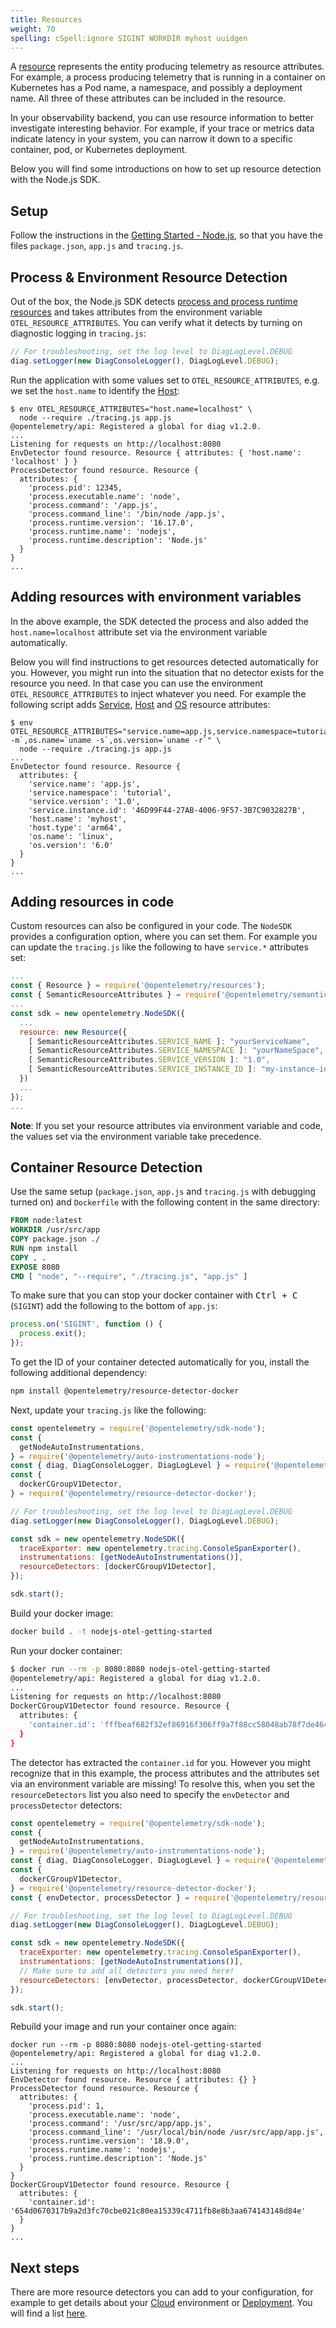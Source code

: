 ```yaml
---
title: Resources
weight: 70
spelling: cSpell:ignore SIGINT WORKDIR myhost uuidgen
---
```


A [resource][] represents the entity producing telemetry as resource attributes.
For example, a process producing telemetry that is running in a container on
Kubernetes has a Pod name, a namespace, and possibly a deployment name. All
three of these attributes can be included in the resource.

In your observability backend, you can use resource information to better
investigate interesting behavior. For example, if your trace or metrics data
indicate latency in your system, you can narrow it down to a specific container,
pod, or Kubernetes deployment.

Below you will find some introductions on how to set up resource detection with
the Node.js SDK.

## Setup

Follow the instructions in the [Getting Started - Node.js][], so that you have
the files `package.json`, `app.js` and `tracing.js`.

## Process & Environment Resource Detection

Out of the box, the Node.js SDK detects [process and process runtime
resources][] and takes attributes from the environment variable
`OTEL_RESOURCE_ATTRIBUTES`. You can verify what it detects by turning on
diagnostic logging in `tracing.js`:

```javascript
// For troubleshooting, set the log level to DiagLogLevel.DEBUG
diag.setLogger(new DiagConsoleLogger(), DiagLogLevel.DEBUG);
```

Run the application with some values set to `OTEL_RESOURCE_ATTRIBUTES`, e.g. we
set the `host.name` to identify the [Host][]:

```console
$ env OTEL_RESOURCE_ATTRIBUTES="host.name=localhost" \
  node --require ./tracing.js app.js
@opentelemetry/api: Registered a global for diag v1.2.0.
...
Listening for requests on http://localhost:8080
EnvDetector found resource. Resource { attributes: { 'host.name': 'localhost' } }
ProcessDetector found resource. Resource {
  attributes: {
    'process.pid': 12345,
    'process.executable.name': 'node',
    'process.command': '/app.js',
    'process.command_line': '/bin/node /app.js',
    'process.runtime.version': '16.17.0',
    'process.runtime.name': 'nodejs',
    'process.runtime.description': 'Node.js'
  }
}
...
```

## Adding resources with environment variables

In the above example, the SDK detected the process and also added the
`host.name=localhost` attribute set via the environment variable automatically.

Below you will find instructions to get resources detected automatically for
you. However, you might run into the situation that no detector exists for the
resource you need. In that case you can use the environment
`OTEL_RESOURCE_ATTRIBUTES` to inject whatever you need. For example the
following script adds [Service][], [Host][] and [OS][] resource attributes:

```console
$ env OTEL_RESOURCE_ATTRIBUTES="service.name=app.js,service.namespace=tutorial,service.version=1.0,service.instance.id=`uuidgen`,host.name=${HOSTNAME:},host.type=`uname -m`,os.name=`uname -s`,os.version=`uname -r`" \
  node --require ./tracing.js app.js
...
EnvDetector found resource. Resource {
  attributes: {
    'service.name': 'app.js',
    'service.namespace': 'tutorial',
    'service.version': '1.0',
    'service.instance.id': '46D99F44-27AB-4006-9F57-3B7C9032827B',
    'host.name': 'myhost',
    'host.type': 'arm64',
    'os.name': 'linux',
    'os.version': '6.0'
  }
}
...
```

## Adding resources in code

Custom resources can also be configured in your code. The `NodeSDK` provides a
configuration option, where you can set them. For example you can update the
`tracing.js` like the following to have `service.*` attributes set:

```javascript
...
const { Resource } = require('@opentelemetry/resources');
const { SemanticResourceAttributes } = require('@opentelemetry/semantic-conventions');
...
const sdk = new opentelemetry.NodeSDK({
  ...
  resource: new Resource({
    [ SemanticResourceAttributes.SERVICE_NAME ]: "yourServiceName",
    [ SemanticResourceAttributes.SERVICE_NAMESPACE ]: "yourNameSpace",
    [ SemanticResourceAttributes.SERVICE_VERSION ]: "1.0",
    [ SemanticResourceAttributes.SERVICE_INSTANCE_ID ]: "my-instance-id-1",
  })
  ...
});
...
```

**Note**: If you set your resource attributes via environment variable and code,
the values set via the environment variable take precedence.

## Container Resource Detection

Use the same setup (`package.json`, `app.js` and `tracing.js` with debugging
turned on) and `Dockerfile` with the following content in the same directory:

```Dockerfile
FROM node:latest
WORKDIR /usr/src/app
COPY package.json ./
RUN npm install
COPY . .
EXPOSE 8080
CMD [ "node", "--require", "./tracing.js", "app.js" ]
```

To make sure that you can stop your docker container with <kbd>Ctrl + C</kbd>
(`SIGINT`) add the following to the bottom of `app.js`:

```javascript
process.on('SIGINT', function () {
  process.exit();
});
```

To get the ID of your container detected automatically for you, install the
following additional dependency:

```sh
npm install @opentelemetry/resource-detector-docker
```

Next, update your `tracing.js` like the following:

```javascript
const opentelemetry = require('@opentelemetry/sdk-node');
const {
  getNodeAutoInstrumentations,
} = require('@opentelemetry/auto-instrumentations-node');
const { diag, DiagConsoleLogger, DiagLogLevel } = require('@opentelemetry/api');
const {
  dockerCGroupV1Detector,
} = require('@opentelemetry/resource-detector-docker');

// For troubleshooting, set the log level to DiagLogLevel.DEBUG
diag.setLogger(new DiagConsoleLogger(), DiagLogLevel.DEBUG);

const sdk = new opentelemetry.NodeSDK({
  traceExporter: new opentelemetry.tracing.ConsoleSpanExporter(),
  instrumentations: [getNodeAutoInstrumentations()],
  resourceDetectors: [dockerCGroupV1Detector],
});

sdk.start();
```

Build your docker image:

```sh
docker build . -t nodejs-otel-getting-started
```

Run your docker container:

```sh
$ docker run --rm -p 8080:8080 nodejs-otel-getting-started
@opentelemetry/api: Registered a global for diag v1.2.0.
...
Listening for requests on http://localhost:8080
DockerCGroupV1Detector found resource. Resource {
  attributes: {
    'container.id': 'fffbeaf682f32ef86916f306ff9a7f88cc58048ab78f7de464da3c320ldb5c54'
  }
}
```

The detector has extracted the `container.id` for you. However you might
recognize that in this example, the process attributes and the attributes set
via an environment variable are missing! To resolve this, when you set the
`resourceDetectors` list you also need to specify the `envDetector` and
`processDetector` detectors:

```javascript
const opentelemetry = require('@opentelemetry/sdk-node');
const {
  getNodeAutoInstrumentations,
} = require('@opentelemetry/auto-instrumentations-node');
const { diag, DiagConsoleLogger, DiagLogLevel } = require('@opentelemetry/api');
const {
  dockerCGroupV1Detector,
} = require('@opentelemetry/resource-detector-docker');
const { envDetector, processDetector } = require('@opentelemetry/resources');

// For troubleshooting, set the log level to DiagLogLevel.DEBUG
diag.setLogger(new DiagConsoleLogger(), DiagLogLevel.DEBUG);

const sdk = new opentelemetry.NodeSDK({
  traceExporter: new opentelemetry.tracing.ConsoleSpanExporter(),
  instrumentations: [getNodeAutoInstrumentations()],
  // Make sure to add all detectors you need here!
  resourceDetectors: [envDetector, processDetector, dockerCGroupV1Detector],
});

sdk.start();
```

Rebuild your image and run your container once again:

```shell
docker run --rm -p 8080:8080 nodejs-otel-getting-started
@opentelemetry/api: Registered a global for diag v1.2.0.
...
Listening for requests on http://localhost:8080
EnvDetector found resource. Resource { attributes: {} }
ProcessDetector found resource. Resource {
  attributes: {
    'process.pid': 1,
    'process.executable.name': 'node',
    'process.command': '/usr/src/app/app.js',
    'process.command_line': '/usr/local/bin/node /usr/src/app/app.js',
    'process.runtime.version': '18.9.0',
    'process.runtime.name': 'nodejs',
    'process.runtime.description': 'Node.js'
  }
}
DockerCGroupV1Detector found resource. Resource {
  attributes: {
    'container.id': '654d0670317b9a2d3fc70cbe021c80ea15339c4711fb8e8b3aa674143148d84e'
  }
}
...
```

## Next steps

There are more resource detectors you can add to your configuration, for example
to get details about your [Cloud] environment or [Deployment][]. You will find a
list
[here](https://github.com/open-telemetry/opentelemetry-js-contrib/tree/main/detectors/node).

[resource]: /docs/specs/otel/resource/sdk/
[getting started - node.js]: /docs/instrumentation/js/getting-started/nodejs/
[process and process runtime resources]:
  /docs/specs/otel/resource/semantic_conventions/process/
[host]: /docs/specs/otel/resource/semantic_conventions/host/
[cloud]: /docs/specs/otel/resource/semantic_conventions/cloud/
[deployment]:
  /docs/specs/otel/resource/semantic_conventions/deployment_environment/
[service]: /docs/specs/otel/resource/semantic_conventions/#service
[os]: /docs/specs/otel/resource/semantic_conventions/os/
